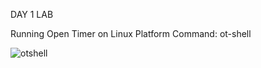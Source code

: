DAY 1 LAB

Running Open Timer on Linux Platform
Command: ot-shell  


![otshell](https://user-images.githubusercontent.com/98871313/152780573-5c0e4059-a758-40d3-a330-a5f7afc27978.PNG)
